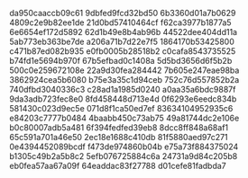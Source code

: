 da950caaccb09c61
9dbfed9fcd32bd50
6b3360d01a7b0629
4809c2e9b82ee1de
21d0bd57410464cf
f62ca3977b1877a5
6e6654ef172d5892
62d1b49e8b4ab96b
44522dee404dd11a
5ab773eb363be7de
a206a71b7d22e7f5
1864170b53425800
c471b87ed082b935
e0fb0005b28518b2
c0cafa8543735525
b74fd1e5694b970f
67b5efbad0c1408a
5d5bd3656d6f5b2b
500c0e259672108e
22a9d30fea284442
7b605e247eae98ba
3862924cea5b6080
b75e3a35c1d94ceb
752c76d557852b2a
740dfbd3040336c3
c28ad1a1985d0240
a0aa35a6bdc9887f
9da3adb723fec8e0
8fd458448d713e4d
0f6293e6eedc834b
581430c023d9ec5e
071d8f1ca50ed7ef
83634104952935c6
e84203c7777b0484
4baabb450c73ab75
49a81744dc2e106e
b0c80007adb5a481
6f394fedfed39eb8
8dcc8ff848a68af1
65c591a701a46e50
2ec18e1688c410db
81f5880aed97c271
0e4394452089bcdf
f473de974860b04b
e75a73f884375024
b1305c49b2a5b8c2
5efb076725884c6a
24731a9d84c205b8
eb0fea57aa67a09f
64eaddac83f27788
d01cefe81fadbda7
